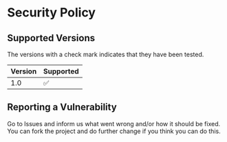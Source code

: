 # Security Policy

## Supported Versions

The versions with a check mark indicates that they have been tested.

| Version | Supported          |
| ------- | ------------------ |
| 1.0     | :white_check_mark: |

## Reporting a Vulnerability

Go to Issues and inform us what went wrong and/or how it should be fixed.
You can fork the project and do further change if you think you can do this.
